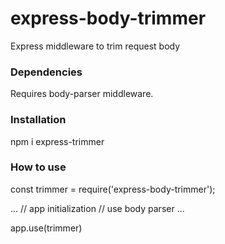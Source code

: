 # express-body-trimmer

Express middleware to trim request body

### Dependencies

Requires body-parser middleware.

### Installation

npm i express-trimmer

### How to use

const trimmer = require('express-body-trimmer');

...
// app initialization
// use body parser
...

app.use(trimmer)
